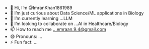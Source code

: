 - 👋 Hi, I’m @ImranKhan1861989
- 👀 I’m just curious about Data Science/ML applications in Biology
- 🌱 I’m currently learning ...LLM
- 💞️ I’m looking to collaborate on ...AI in Healthcare/Biology
- 📫 How to reach me ...emraan.9.4@gmail.com
- 😄 Pronouns: ...
- ⚡ Fun fact: ...

<!---
ImranKhan1861989/ImranKhan1861989 is a ✨ special ✨ repository because its `README.md` (this file) appears on your GitHub profile.
You can click the Preview link to take a look at your changes.
--->
